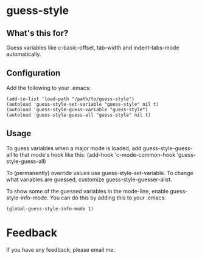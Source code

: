 # guess-style

## What's this for?
Guess variables like c-basic-offset, tab-width and indent-tabs-mode automatically.

## Configuration
Add the following to your .emacs:

```elisp
(add-to-list 'load-path "/path/to/guess-style")
(autoload 'guess-style-set-variable "guess-style" nil t)
(autoload 'guess-style-guess-variable "guess-style")
(autoload 'guess-style-guess-all "guess-style" nil t)
```
## Usage
To guess variables when a major mode is loaded, add guess-style-guess-all to that mode's hook like this: (add-hook 'c-mode-common-hook 'guess-style-guess-all)

To (permanently) override values use guess-style-set-variable. To change what variables are guessed, customize guess-style-guesser-alist.

To show some of the guessed variables in the mode-line, enable guess-style-info-mode. You can do this by adding this to your .emacs:
```elisp
(global-guess-style-info-mode 1)
```
# Feedback
If you have any feedback, please email me.
